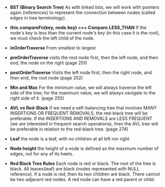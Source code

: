 - **BST (Binary Search Tree)**
  As with linked lists, we will work with pointers again
  (references) to represent the connection between nodes
  (called edges in tree terminology).

- **this.compareFn(key, node.key) === Compare.LESS_THAN**
  If the node's key is less than the current node's key (in this case it is the root),
  we must check the left child of the node.

- **inOrderTraverse**
  From smallest to largest

- **preOrderTraverse**
  visits the root node first, then the left node, and then
  end, the node on the right (page 251)

- **postOrderTraverse**
  Visits the left node first, then the right node, and then
  end, the root node (page 252)

- **Min and Max**
  For the minimum value, we will always traverse the left side of the
  tree; for the maximum value, we will always navigate to the right side of it. (page 255)

- **AVL vs Red-Black**
  if we need a self-balancing tree that involves MANY INSERTIONS
  OR FREQUENT REMOVALS, the red-black tree will be preferable. If the
  INSERTIONS AND REMOVALS are LESS FREQUENT (we are interested in
  frequent search operations), then the AVL tree will be preferable in
  relation to the red-black tree. (page 274)

- **Leaf**
  the node is a leaf, with no children at all
  left nor right

- **Node height**
  the height of a node is defined as the maximum number
  of edges, not for any of its heets.

- **Red Black Tree Rules**
  Each node is red or black.
  The root of the tree is black.
  All leaves(leaf) are black (nodes represented with NULL reference).
  If a node is red, then its two children are black.
  There cannot be two adjacent red nodes. A red node can have a red parent or child.
